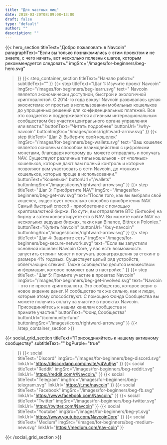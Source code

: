 ```yaml
---
title: "Для частных лиц"
date: 2018-03-20T08:09:08+13:00
draft: false
type: "default"
author: ""
description: ""
---
```

{{< hero_section
titleText="Добро пожаловать в Navcoin"
paragraphText="Если вы только познакомились с этим проектом и не знаете, с чего начать, вот несколько полезных шагов, которым рекоммендуется&nbsp;следовать."
imgSrc="/images/for-beginners/beg-hero.svg"
>}}
{{< step_container_section 
    titleText="Начало работы"
    subtitleText=""
>}}
  {{< step 
      titleText="Шаг 1: Изучите проект Navcoin"
      imgSrc="/images/for-beginners/beg-learn.svg"
      text=" Navcoin явялется экономически доступной, быстрой и экологичной криптовалютой. С 2014-го года вокруг Navcoin развивалась целая экосистема: от простых в использовании мобильных кошельков до упрощенных решений для конфиденциальных платежей. Все это создается и поддерживается активным интернациональным сообществом без участия центрального органа управления или&nbsp;власти."
      buttonText="Читать подробнее"
      buttonUrl="/why-navcoin"
      buttonImgSrc="/images/icons/rightward-arrow.svg"
  >}}
  {{< step 
      titleText="Шаг 2: Выберите свой кошелек"
      imgSrc="/images/for-beginners/beg-wallets.svg"
      text="Ваш кошелек является основным способом взаимодействия с цифровыми монетами, благодаря которому вы можете отправлять и получать NAV. Существуют различные типы кошельков - от «полных» кошельков, которые дают вам полный контроль и которые позволяют вам участвовать в сети Navcoin, до «тонких» кошельков, которые проще в&nbsp;использовании."
      buttonText="Кошельки"
      buttonUrl="/wallets"
      buttonImgSrc="/images/icons/rightward-arrow.svg"
  >}}
  {{< step
      titleText="Шаг 3: Приобретите NAV"
      imgSrc="/images/for-beginners/beg-get-nav.svg"
      text="После того, как вы выбрали свой кошелек, существует несколько способов приобретения NAV. Самый быстрый способ - приобретение с помощью криптовалютной биржи. По сути, вы отправляете BTC (Биткойн) на биржу и затем конвертируете его в NAV. Вы можете найти NAV на нескольких ведущих биржах, таких как Binance, Bittrex и&nbsp;Poloniex."
      buttonText="Купить Navcoin"
      buttonUrl="/buy-navcoin"
      buttonImgSrc="/images/icons/rightward-arrow.svg"
  >}}
  {{< step
      titleText="Шаг 4: Защитите сеть"
      imgSrc="/images/for-beginners/beg-secure-network.svg"
      text="Если вы запустили основной кошелек Navcoin Core, у вас есть возможность запустить стекинг монет и получать вознаграждения за стекинг в размере 4% годовых. Существует целый ряд устройств, облегчающих стекинг. Также сообщество делится множеством информации, которое поможет вам в&nbsp;настройке."
  >}}
  {{< step
      titleText="Шаг 5: Примите участие в проектах Navcoin"
      imgSrc="/images/for-beginners/beg-get-involved.svg"
      text="Navcoin - это не просто криптовалюта. Это сообщество, которое верит в новое видение денег. И сообщество так же сильно, как и люди, которые этому способствуют. С помощью Фонда Сообщества вы можете получить оплату за участие в проектах Navcoin. Присоединяйтесь к нашим каналам сообщества и примите&nbsp;участие."
      buttonText="Фонд Сообщества"
      buttonUrl="/community-fund"
      buttonImgSrc="/images/icons/rightward-arrow.svg"
  >}}
{{< /step_container_section >}}

{{< social_grid_section 
    titleText="Присоединяйтесь к нашему активному сообществу"
    subtitleText=""
    bgPurple="true"
>}}
    {{< social                 
    titleText="Discord"
    imgSrc="/images/for-beginners/beg-discord.svg"
    linkUrl="https://discordapp.com/invite/y4Vu9jw"
>}}
{{< social                 
    titleText="Reddit"
    imgSrc="/images/for-beginners/beg-reddit.svg"
    linkUrl="https://reddit.com/r/Navcoin/"
>}}
{{< social                 
    titleText="Telegram"
    imgSrc="/images/for-beginners/beg-telegram.svg"
    linkUrl="https://t.me/navcoin"
>}}
{{< social                 
    titleText="Facebook"
    imgSrc="/images/for-beginners/beg-fb.svg"
    linkUrl="https://www.facebook.com/Navcoin/"
>}}
{{< social                 
    titleText="Twitter"
    imgSrc="/images/for-beginners/beg-twitter.svg"
    linkUrl="https://twitter.com/Navcoin"
>}}
{{< social                 
    titleText="Youtube"
    imgSrc="/images/for-beginners/beg-yt.svg"
    linkUrl="https://www.youtube.com/NavcoinCore"
>}}
{{< social                 
    titleText="Medium"
    imgSrc="/images/for-beginners/beg-medium-new.svg"
    linkUrl="https://medium.com/nav-coin"
>}}

{{< /social_grid_section >}}
